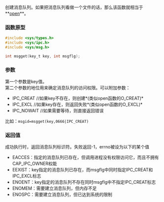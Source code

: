 创建消息队列。如果把消息队列看做一个文件的话，那么该函数就相当于**[open](open)**。
### 函数原型
```c
#include <sys/types.h>
#include <sys/ipc.h>
#include <sys/msg.h>

int msgget(key_t key, int msgflg);
```
### 参数
第一个参数是key值。  
第二个参数的地位用来确定消息队列的访问权限。可以附加参数：  
* IPC_CREAT //如果key不存在，则创建*(类似open函数的O_CREAT)*
* IPC_EXCL  //如果key存在，则返回失败*(类似open函数的O_EXCL)*
* IPC_NOWAIT  //如果需要等待，则直接返回错误

比如：`msgid=msgget(key,0666|IPC_CREAT)`
### 返回值
成功执行时，返回消息队列标识符。失败返回-1，errno被设为以下的某个值 
* EACCES：指定的消息队列已存在，但调用进程没有权限访问它，而且不拥有CAP_IPC_OWNER权能 
* EEXIST：key指定的消息队列已存在，而msgflg中同时指定IPC_CREAT和IPC_EXCL标志 
* ENOENT：key指定的消息队列不存在同时msgflg中不指定IPC_CREAT标志 
* ENOMEM：需要建立消息队列，但内存不足 
* ENOSPC：需要建立消息队列，但已达到系统的限制 